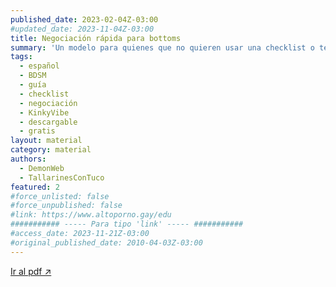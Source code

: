 ```yaml
---
published_date: 2023-02-04Z-03:00
#updated_date: 2023-11-04Z-03:00
title: Negociación rápida para bottoms
summary: 'Un modelo para quienes que no quieren usar una checklist o tener una negociación larga, y quieren un modelo pre-hecho para establecer gustos, necesidades, intenciones, preferencias, límites, entre otros.'
tags:
  - español
  - BDSM
  - guía
  - checklist
  - negociación
  - KinkyVibe
  - descargable
  - gratis
layout: material
category: material
authors:
  - DemonWeb
  - TallarinesConTuco
featured: 2
#force_unlisted: false
#force_unpublished: false
#link: https://www.altoporno.gay/edu
########### ----- Para tipo 'link' ----- ###########
#access_date: 2023-11-21Z-03:00
#original_published_date: 2010-04-03Z-03:00
---
```


<script>
    import guia from '$lib/posts/material/media/negociacion-para-bottoms/1.pdf'
</script>

<object aria-label="Guía de negociación para bottoms" data={guia} type="application/pdf" width="50rem" height="1000px">
<a href={guia} class="cta">Ir al pdf ↗️</a>
</object>
